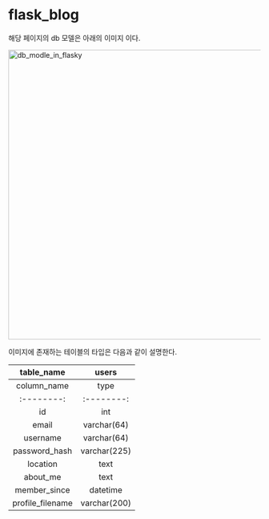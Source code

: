 # flask_blog

해당 페이지의 db 모델은 아래의 이미지 이다.

<img width="578" alt="db_modle_in_flasky" src="https://user-images.githubusercontent.com/48170295/59585495-94512080-911b-11e9-9172-97f2683fd67c.PNG">

이미지에 존재하는 테이블의 타입은 다음과 같이 설명한다.


|table_name|users|
|:--------:|:--------:|
|column_name|type|
|:--------:|:--------:|
|id|int|
|email|varchar(64)|
|username|varchar(64)|
|password_hash|varchar(225)|
|location|text|
|about_me|text|
|member_since|datetime|
|profile_filename|varchar(200)|
